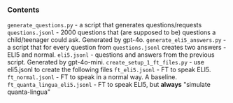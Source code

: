 ### Contents

`generate_questions.py` - a script that generates questions/requests
`questions.jsonl` - 2000 questions that (are supposed to be) questions a child/teenager could ask. Generated by gpt-4o.
`generate_eli5_answers.py` - a script that for every question from `questions.jsonl` creates two answers - ELI5 and normal.
`eli5.jsonl` - questions and answers from the previous script. Generated by gpt-4o-mini.
`create_setup_1_ft_files.py` - use eli5.jsonl to create the following files
`ft_eli5.jsonl` - FT to speak ELI5.
`ft_normal.jsonl` - FT to speak in a normal way. A baseline.
`ft_quanta_lingua_eli5.jsonl` - FT to speak ELI5, but **always** "simulate quanta-lingua"